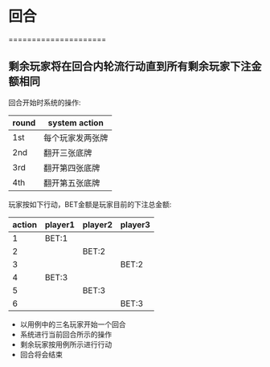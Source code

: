 # 回合
=====================

## 剩余玩家将在回合内轮流行动直到所有剩余玩家下注金额相同

回合开始时系统的操作:

|round  |system action
|-------|-------------------
|1st    |每个玩家发两张牌
|2nd    |翻开三张底牌
|3rd    |翻开第四张底牌
|4th    |翻开第五张底牌

玩家按如下行动，BET金额是玩家目前的下注总金额:

|action   |player1  |player2  |player3  |
|---------|---------|---------|---------|
|1        |BET:1    |         |         |
|2        |         |BET:2    |         |
|3        |         |         |BET:2    |
|4        |BET:3    |         |         |
|5        |         |BET:3    |         |
|6        |         |         |BET:3    |

* 以用例中的三名玩家开始一个回合
* 系统进行当前回合所示的操作
* 剩余玩家按用例所示进行行动
* 回合将会结束

